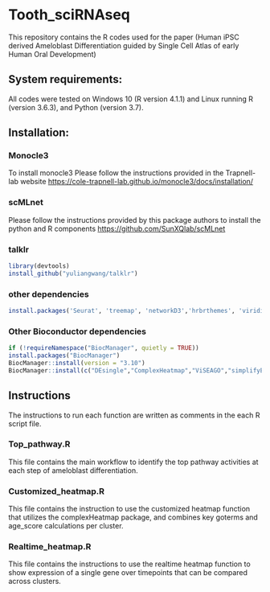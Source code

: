 # Tooth_sciRNAseq
This repository contains the R codes used for the paper (Human iPSC derived Ameloblast Differentiation guided by Single Cell Atlas of early Human Oral Development)

## System requirements:
All codes were tested on Windows 10 (R version 4.1.1) and Linux running R (version	3.6.3), and Python (version 3.7).

## Installation:
### Monocle3
To install monocle3 Please follow the instructions provided in the Trapnell-lab website https://cole-trapnell-lab.github.io/monocle3/docs/installation/

### scMLnet 
Please follow the instructions provided by this package authors to install the python and R components https://github.com/SunXQlab/scMLnet

### talklr
```r
library(devtools)
install_github("yuliangwang/talklr")
```

### other dependencies 
```r
install.packages('Seurat', 'treemap', 'networkD3','hrbrthemes', 'viridis', 'patchwork', 'circlize','tidyverse','tidyr','rliger','pheatmap','stringr', 'igraph','RColorBrewer','gridExtra','reshape2','ggtext')
```
### Other Bioconductor dependencies 
```r
if (!requireNamespace("BiocManager", quietly = TRUE))
install.packages("BiocManager")
BiocManager::install(version = "3.10")
BiocManager::install(c("DEsingle","ComplexHeatmap","ViSEAGO","simplifyEnrichment","BiocParallel"))
```

## Instructions
The instructions to run each function are written as comments in the each R script file.

### Top_pathway.R
This file contains the main workflow to identify the top pathway activities at each step of ameloblast differentiation.

### Customized_heatmap.R
This file contains the instruction to use the customized heatmap function that utilizes the complexHeatmap package, and combines key goterms and age_score calculations per cluster.

### Realtime_heatmap.R
This file contains the instructions to use the realtime heatmap function to show expression of a single gene over timepoints that can be compared across clusters.
